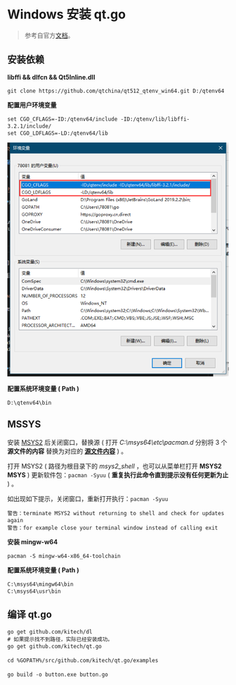 # Windows 安装 qt.go

> 参考自官方[文档](https://github.com/kitech/qt.go)。

## 安装依赖

**libffi && dlfcn && Qt5Inline.dll**

```shell
git clone https://github.com/qtchina/qt512_qtenv_win64.git D:/qtenv64
```

**配置用户环境变量**

```shell
set CGO_CFLAGS=-ID:/qtenv64/include -ID:/qtenv/lib/libffi-3.2.1/include/
set CGO_LDFLAGS=-LD:/qtenv64/lib
```

![设置用户环境变量](用户环境变量.png)

**配置系统环境变量 ( Path )**

```shell
D:\qtenv64\bin
```

## MSSYS

安装 [MSYS2](http://www.msys2.org/) 后关闭窗口，替换源 ( 打开 _C:\msys64\etc\pacman.d_ 分别将 3 个 **源文件的内容** 替换为对应的 **[源文件内容](https://mirrors.tuna.tsinghua.edu.cn/help/msys2/)** ) 。

打开 MSYS2 ( 路径为根目录下的 _msys2_shell_ ，也可以从菜单栏打开 **MSYS2 MSYS** ) 更新软件包：`pacman -Syuu` ( **重复执行此命令直到提示没有任何更新为止** ) 。

如出现如下提示，关闭窗口，重新打开执行：`pacman -Syuu`

```shell
警告：terminate MSYS2 without returning to shell and check for updates again
警告：for example close your terminal window instead of calling exit
```

**安装 mingw-w64**

```shell
pacman -S mingw-w64-x86_64-toolchain
```

**配置系统环境变量 ( Path )**

```shell
C:\msys64\mingw64\bin
C:\msys64\usr\bin
```

## 编译 qt.go

```shell
go get github.com/kitech/dl
# 如果提示找不到路径，实际已经安装成功。
go get github.com/kitech/qt.go

cd %GOPATH%/src/github.com/kitech/qt.go/examples

go build -o button.exe button.go
```